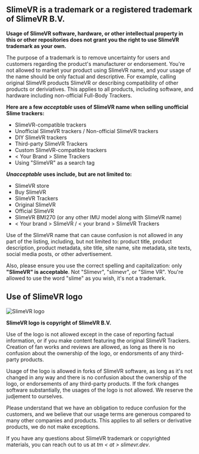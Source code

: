## SlimeVR is a trademark or a registered trademark of SlimeVR B.V.

**Usage of SlimeVR software, hardware, or other intellectual property in this or other repositories does not grant you the right to use SlimeVR trademark as your own.**

The purpose of a trademark is to remove uncertainty for users and customers regarding the product's manufacturer or endorsement. You're not allowed to market your product using SlimeVR name, and your usage of the name should be only factual and descriptive. For example, calling original SlimeVR products SlimeVR or describing compatibility of other products or deriviatives. This applies to all products, including software, and hardware including non-official Full-Body Trackers.

**Here are a few _acceptable_ uses of SlimeVR name when selling unofficial Slime trackers:**
* SlimeVR-compatible trackers
* Unofficial SlimeVR trackers / Non-official SlimeVR trackers
* DIY SlimeVR trackers
* Third-party SlimeVR Trackers
* Custom SlimeVR-compatible trackers
* < Your Brand > Slime Trackers
* Using "SlimeVR" as a search tag

**_Unacceptable_ uses include, but are not limited to:**
* SlimeVR store
* Buy SlimeVR
* SlimeVR Trackers
* Original SlimeVR
* Official SlimeVR
* SlimeVR BMI270 (or any other IMU model along with SlimeVR name)
* < Your brand > SlimeVR / < your brand > SlimeVR Trackers

Use of the SlimeVR name that can cause confusion is not allowed in any part of the listing, including, but not limited to: product title, product description, product metadata, site title, site name, site metadata, site texts, social media posts, or other advertisement.

Also, please ensure you use the correct spelling and capitalization: only **"SlimeVR" is acceptable**. Not "Slimevr", "slimevr", or "Slime VR". You're allowed to use the word "slime" as you wish, it's not a trademark.

## Use of SlimeVR logo
![SlimeVR logo](https://avatars.githubusercontent.com/u/78072904?s=200&v=4)

**SlimeVR logo is copyright of SlimeVR B.V.**

Use of the logo is not allowed except in the case of reporting factual information, or if you make content featuring the original SlimeVR Trackers. Creation of fan works and reviews are allowed, as long as there is no confusion about the ownership of the logo, or endorsments of any third-party products.

Usage of the logo is allowed in forks of SlimeVR software, as long as it's not changed in any way and there is no confusion about the ownership of the logo, or endorsements of any third-party products. If the fork changes software substantially, the usages of the logo is not allowed. We reserve the judjement to ourselves.

Please understand that we have an obligation to reduce confusion for the customers, and we believe that our usage terms are generous compared to many other companies and products. This applies to all sellers or derivative products, we do not make exceptions.

If you have any questions about SlimeVR trademark or copyrighted materials, you can reach out to us at *tm < at > slimevr.dev*.